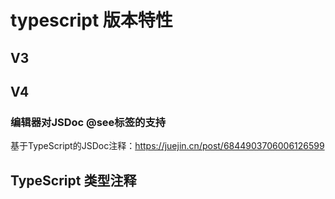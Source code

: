 # typescript 版本特性

## V3

## V4

### 编辑器对JSDoc @see标签的支持

基于TypeScript的JSDoc注释：<https://juejin.cn/post/6844903706006126599>

## TypeScript 类型注释

